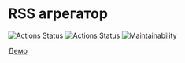 # RSS агрегатор
[![Actions Status](https://github.com/abarmenkov/frontend-project-lvl3/workflows/hexlet-check/badge.svg)](https://github.com/abarmenkov/frontend-project-lvl3/actions) 
[![Actions Status](https://github.com/abarmenkov/frontend-project-lvl2/actions/workflows/node.js.yml/badge.svg)](https://github.com/abarmenkov/frontend-project-lvl2/actions/workflows/node.js.yml) 
[![Maintainability](https://api.codeclimate.com/v1/badges/0ee32834b621ad8afd30/maintainability)](https://codeclimate.com/github/abarmenkov/frontend-project-lvl3/maintainability)

[Демо](https://frontend-project-lvl3-4fsts8x5c-abarmenkov.vercel.app/)